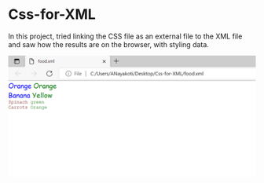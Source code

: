 # Css-for-XML
<p> In this project, tried linking the CSS file as an external file to the XML file and saw how the results are on the browser, with styling data. </p>


![alt text](images/anu.PNG)
